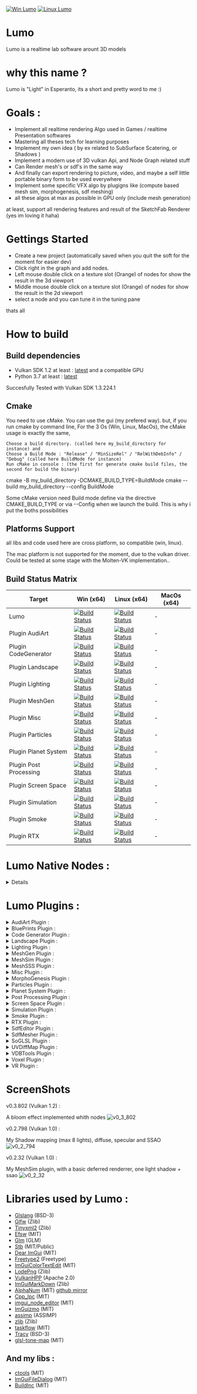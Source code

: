 [![Win Lumo](https://github.com/aiekick/Lumo/actions/workflows/Win_Lumo.yml/badge.svg)](https://github.com/aiekick/Lumo/actions/workflows/Win_Lumo.yml)
[![Linux Lumo](https://github.com/aiekick/Lumo/actions/workflows/Linux_Lumo.yml/badge.svg)](https://github.com/aiekick/Lumo/actions/workflows/Linux_Lumo.yml)

# Lumo
Lumo is a realtime lab software arount 3D models

# why this name ?
Lumo is "Light" in Esperanto, its a short and pretty word to me :)

# Goals :

* Implement all realtime rendering Algo used in Games / realtime Presentation softwares
* Mastering all theses tech for learning purposes
* Implement my own idea ( by ex related to SubSurface Scatering, or Shadows )
* Implement a modern use of 3D vulkan Api, and Node Graph related stuff
* Can Render mesh's or sdf's in the same way
* And finally can export rendering to picture, video, and maybe a self little portable binary form to be used everywhere
* Implement some specific VFX algo by plugigns like (compute based mesh sim, morphogenesis, sdf meshing)
* all these algos at max as possible in GPU only (include mesh generation)

at least, support all rendering features and result of the SketchFab Renderer (yes im loving it haha)

# Gettings Started 

- Create a new project (automatically saved when you quit the soft for the moment for easier dev)
- Click right in the graph and add nodes.
- Left mouse double click on a texture slot (Orange) of nodes for show the result in the 3d viewport
- Middle mouse double click on a texture slot (Orange) of nodes for show the result in the 2d viewport
- select a node and you can tune it in the tuning pane

thats all

# How to build

## Build dependencies

* Vulkan SDK 1.2 at least : [latest](https://vulkan.lunarg.com/) and a compatible GPU
* Python 3.7 at least : [latest](https://www.python.org/downloads/)

Succesfully Tested with Vulkan SDK 1.3.224.1

## Cmake

You need to use cMake. 
You can use the gui (my prefered way).
but, if you run cmake by command line, For the 3 Os (Win, Linux, MacOs), the cMake usage is exactly the same,

    Choose a build directory. (called here my_build_directory for instance) and
    Choose a Build Mode : "Release" / "MinSizeRel" / "RelWithDebInfo" / "Debug" (called here BuildMode for instance)
    Run cMake in console : (the first for generate cmake build files, the second for build the binary)

cmake -B my_build_directory -DCMAKE_BUILD_TYPE=BuildMode
cmake --build my_build_directory --config BuildMode

Some cMake version need Build mode define via the directive CMAKE_BUILD_TYPE or via --Config when we launch the build. This is why i put the boths possibilities

## Platforms Support

all libs and code used here are cross platform, so compatible (win, linux). 

The mac platform is not supported for the moment, due to the vulkan driver. Could be tested at some stage with the Molten-VK implementation.. 

## Build Status Matrix
 
| Target | Win (x64) | Linux (x64) | MacOs (x64) |
| - | - | - | - |
| Lumo                   | [![Build Status][ba_applic_lumoapp_win]][ci_applic_lumoapp_win] | [![Build Status][ba_applic_lumoapp_lin]][ci_applic_lumoapp_lin] | - |
| Plugin AudiArt         | [![Build Status][ba_plugin_audiart_win]][ci_plugin_audiart_win] | [![Build Status][ba_plugin_audiart_lin]][ci_plugin_audiart_lin] | - |
| Plugin CodeGenerator   | [![Build Status][ba_plugin_codegen_win]][ci_plugin_codegen_win] | [![Build Status][ba_plugin_codegen_lin]][ci_plugin_codegen_lin] | - |
| Plugin Landscape       | [![Build Status][ba_plugin_landsca_win]][ci_plugin_landsca_win] | [![Build Status][ba_plugin_landsca_lin]][ci_plugin_landsca_lin] | - |
| Plugin Lighting        | [![Build Status][ba_plugin_lightin_win]][ci_plugin_lightin_win] | [![Build Status][ba_plugin_lightin_lin]][ci_plugin_lightin_lin] | - |
| Plugin MeshGen         | [![Build Status][ba_plugin_meshgen_win]][ci_plugin_meshgen_win] | [![Build Status][ba_plugin_meshgen_lin]][ci_plugin_meshgen_lin] | - |
| Plugin Misc            | [![Build Status][ba_plugin_miscxxx_win]][ci_plugin_miscxxx_win] | [![Build Status][ba_plugin_miscxxx_lin]][ci_plugin_miscxxx_lin] | - |
| Plugin Particles       | [![Build Status][ba_plugin_particl_win]][ci_plugin_particl_win] | [![Build Status][ba_plugin_particl_lin]][ci_plugin_particl_lin] | - |
| Plugin Planet System   | [![Build Status][ba_plugin_planets_win]][ci_plugin_planets_win] | [![Build Status][ba_plugin_planets_lin]][ci_plugin_planets_lin] | - |
| Plugin Post Processing | [![Build Status][ba_plugin_postpro_win]][ci_plugin_postpro_win] | [![Build Status][ba_plugin_postpro_lin]][ci_plugin_postpro_lin] | - |
| Plugin Screen Space    | [![Build Status][ba_plugin_screspa_win]][ci_plugin_screspa_win] | [![Build Status][ba_plugin_screspa_lin]][ci_plugin_screspa_lin] | - |
| Plugin Simulation      | [![Build Status][ba_plugin_simulat_win]][ci_plugin_simulat_win] | [![Build Status][ba_plugin_simulat_lin]][ci_plugin_simulat_lin] | - |
| Plugin Smoke           | [![Build Status][ba_plugin_smoke___win]][ci_plugin_smoke___win] | [![Build Status][ba_plugin_smoke___lin]][ci_plugin_smoke___lin] | - |
| Plugin RTX             | [![Build Status][ba_plugin_rtxxxxx_win]][ci_plugin_rtxxxxx_win] | [![Build Status][ba_plugin_rtxxxxx_lin]][ci_plugin_rtxxxxx_lin] | - |

[ba_applic_lumoapp_win]: https://img.shields.io/github/actions/workflow/status/aiekick/Lumo/Win_Lumo.yml?branch=master
[ci_applic_lumoapp_win]: https://github.com/aiekick/Lumo/actions/workflows/Win_Lumo.yml
[ba_applic_lumoapp_lin]: https://img.shields.io/github/actions/workflow/status/aiekick/Lumo/Linux_Lumo.yml?branch=master
[ci_applic_lumoapp_lin]: https://github.com/aiekick/Lumo/actions/workflows/Linux_Lumo.yml
 
[ba_plugin_audiart_win]: https://img.shields.io/github/actions/workflow/status/aiekick/Lumo/Win_Plugin_Audiart.yml?branch=master
[ci_plugin_audiart_win]: https://github.com/aiekick/Lumo/actions/workflows/Win_Plugin_Audiart.yml
[ba_plugin_audiart_lin]: https://img.shields.io/github/actions/workflow/status/aiekick/Lumo/Linux_Plugin_Audiart.yml?branch=master
[ci_plugin_audiart_lin]: https://github.com/aiekick/Lumo/actions/workflows/Linux_Plugin_Audiart.yml

[ba_plugin_landsca_win]: https://img.shields.io/github/actions/workflow/status/aiekick/Lumo/Win_Plugin_Landscape.yml?branch=master
[ci_plugin_landsca_win]: https://github.com/aiekick/Lumo/actions/workflows/Win_Plugin_Landscape.yml
[ba_plugin_landsca_lin]: https://img.shields.io/github/actions/workflow/status/aiekick/Lumo/Linux_Plugin_Landscape.yml?branch=master
[ci_plugin_landsca_lin]: https://github.com/aiekick/Lumo/actions/workflows/Linux_Plugin_Landscape.yml

[ba_plugin_lightin_win]: https://img.shields.io/github/actions/workflow/status/aiekick/Lumo/Win_Plugin_Lighting.yml?branch=master
[ci_plugin_lightin_win]: https://github.com/aiekick/Lumo/actions/workflows/Win_Plugin_Lighting.yml
[ba_plugin_lightin_lin]: https://img.shields.io/github/actions/workflow/status/aiekick/Lumo/Linux_Plugin_Lighting.yml?branch=master
[ci_plugin_lightin_lin]: https://github.com/aiekick/Lumo/actions/workflows/Linux_Plugin_Lighting.yml

[ba_plugin_codegen_win]: https://img.shields.io/github/actions/workflow/status/aiekick/Lumo/Win_Plugin_CodeGenerator.yml?branch=master
[ci_plugin_codegen_win]: https://github.com/aiekick/Lumo/actions/workflows/Win_Plugin_CodeGenerator.yml
[ba_plugin_codegen_lin]: https://img.shields.io/github/actions/workflow/status/aiekick/Lumo/Linux_Plugin_CodeGenerator.yml?branch=master
[ci_plugin_codegen_lin]: https://github.com/aiekick/Lumo/actions/workflows/Linux_Plugin_CodeGenerator.yml

[ba_plugin_meshgen_win]: https://img.shields.io/github/actions/workflow/status/aiekick/Lumo/Win_Plugin_MeshGen.yml?branch=master
[ci_plugin_meshgen_win]: https://github.com/aiekick/Lumo/actions/workflows/Win_Plugin_MeshGen.yml
[ba_plugin_meshgen_lin]: https://img.shields.io/github/actions/workflow/status/aiekick/Lumo/Linux_Plugin_MeshGen.yml?branch=master
[ci_plugin_meshgen_lin]: https://github.com/aiekick/Lumo/actions/workflows/Linux_Plugin_MeshGen.yml

[ba_plugin_miscxxx_win]: https://img.shields.io/github/actions/workflow/status/aiekick/Lumo/Win_Plugin_Misc.yml?branch=master
[ci_plugin_miscxxx_win]: https://github.com/aiekick/Lumo/actions/workflows/Win_Plugin_Misc.yml
[ba_plugin_miscxxx_lin]: https://img.shields.io/github/actions/workflow/status/aiekick/Lumo/Linux_Plugin_Misc.yml?branch=master
[ci_plugin_miscxxx_lin]: https://github.com/aiekick/Lumo/actions/workflows/Linux_Plugin_Misc.yml

[ba_plugin_particl_win]: https://img.shields.io/github/actions/workflow/status/aiekick/Lumo/Win_Plugin_Particles.yml?branch=master
[ci_plugin_particl_win]: https://github.com/aiekick/Lumo/actions/workflows/Win_Plugin_Particles.yml
[ba_plugin_particl_lin]: https://img.shields.io/github/actions/workflow/status/aiekick/Lumo/Linux_Plugin_Particles.yml?branch=master
[ci_plugin_particl_lin]: https://github.com/aiekick/Lumo/actions/workflows/Linux_Plugin_Particles.yml

[ba_plugin_planets_win]: https://img.shields.io/github/actions/workflow/status/aiekick/Lumo/Win_Plugin_PlanetSystem.yml?branch=master
[ci_plugin_planets_win]: https://github.com/aiekick/Lumo/actions/workflows/Win_Plugin_PlanetSystem.yml
[ba_plugin_planets_lin]: https://img.shields.io/github/actions/workflow/status/aiekick/Lumo/Linux_Plugin_PlanetSystem.yml?branch=master
[ci_plugin_planets_lin]: https://github.com/aiekick/Lumo/actions/workflows/Linux_Plugin_PlanetSystem.yml

[ba_plugin_postpro_win]: https://img.shields.io/github/actions/workflow/status/aiekick/Lumo/Win_Plugin_PostProcessing.yml?branch=master
[ci_plugin_postpro_win]: https://github.com/aiekick/Lumo/actions/workflows/Win_Plugin_PostProcessing.yml
[ba_plugin_postpro_lin]: https://img.shields.io/github/actions/workflow/status/aiekick/Lumo/Linux_Plugin_PostProcessing.yml?branch=master
[ci_plugin_postpro_lin]: https://github.com/aiekick/Lumo/actions/workflows/Linux_Plugin_PostProcessing.yml

[ba_plugin_screspa_win]: https://img.shields.io/github/actions/workflow/status/aiekick/Lumo/Win_Plugin_ScreenSpace.yml?branch=master
[ci_plugin_screspa_win]: https://github.com/aiekick/Lumo/actions/workflows/Win_Plugin_ScreenSpace.yml
[ba_plugin_screspa_lin]: https://img.shields.io/github/actions/workflow/status/aiekick/Lumo/Linux_Plugin_ScreenSpace.yml?branch=master
[ci_plugin_screspa_lin]: https://github.com/aiekick/Lumo/actions/workflows/Linux_Plugin_ScreenSpace.yml

[ba_plugin_simulat_win]: https://img.shields.io/github/actions/workflow/status/aiekick/Lumo/Win_Plugin_Simulation.yml?branch=master
[ci_plugin_simulat_win]: https://github.com/aiekick/Lumo/actions/workflows/Win_Plugin_Simulation.yml
[ba_plugin_simulat_lin]: https://img.shields.io/github/actions/workflow/status/aiekick/Lumo/Linux_Plugin_Simulation.yml?branch=master
[ci_plugin_simulat_lin]: https://github.com/aiekick/Lumo/actions/workflows/Linux_Plugin_Simulation.yml

[ba_plugin_smoke___win]: https://img.shields.io/github/actions/workflow/status/aiekick/Lumo/Win_Plugin_Smoke.yml?branch=master
[ci_plugin_smoke___win]: https://github.com/aiekick/Lumo/actions/workflows/Win_Plugin_Smoke.yml
[ba_plugin_smoke___lin]: https://img.shields.io/github/actions/workflow/status/aiekick/Lumo/Linux_Plugin_Smoke.yml?branch=master
[ci_plugin_smoke___lin]: https://github.com/aiekick/Lumo/actions/workflows/Linux_Plugin_Smoke.yml

[ba_plugin_rtxxxxx_win]: https://img.shields.io/github/actions/workflow/status/aiekick/Lumo/Win_Plugin_RTX.yml?branch=master
[ci_plugin_rtxxxxx_win]: https://github.com/aiekick/Lumo/actions/workflows/Win_Plugin_RTX.yml
[ba_plugin_rtxxxxx_lin]: https://img.shields.io/github/actions/workflow/status/aiekick/Lumo/Linux_Plugin_RTX.yml?branch=master
[ci_plugin_rtxxxxx_lin]: https://github.com/aiekick/Lumo/actions/workflows/Linux_Plugin_RTX.yml

# Lumo Native Nodes :

<details>

| Category | Name | status | Description |
| - | - | - | - |
| Assets/Loader | Cube Map | ![img](https://progress-bar.dev/100) | load a cube amp texture |
| Assets/Loader | Model | ![img](https://progress-bar.dev/80) | load a model |
| Assets/Loader | Texture 2D | ![img](https://progress-bar.dev/100) | Load a texture |
| Assets/Saver | Model Exporter | ![img](https://progress-bar.dev/100) | Export model to file. support sketchfab animations |
| Assets/Saver | Texture Exporter | ![img](https://progress-bar.dev/100) | Export texture to file |
| Assets/Misc | Grid | ![img](https://progress-bar.dev/100) | - |
| Assets/Misc | Scene Merger | ![img](https://progress-bar.dev/100) | Meerge many node in the same FBO target |
| Assets/Renderer | MatCap Renderer | ![img](https://progress-bar.dev/100) | Render a matcap on the model |
| Assets/Renderer | Model Renderer | ![img](https://progress-bar.dev/100) | - |
| Assets/Utils | Math | ![img](https://progress-bar.dev/100) | - |
| Assets/Utils | Mesh Attribute | ![img](https://progress-bar.dev/100) | extract mesh attribute (pos, nor, tan, btan, col, depth) |
| Assets/Widgets | Variable | ![img](https://progress-bar.dev/100) | - |
| Assets/Widgets | Color | ![img](https://progress-bar.dev/100) | - |

</details>

# Lumo Plugins :

<details>

<summary>AudiArt Plugin :</summary>

### Description : 

Audio Manipulation for Art

### Status : 

[![Win Audiart](https://github.com/aiekick/Lumo/actions/workflows/Win_Plugin_Audiart.yml/badge.svg)](https://github.com/aiekick/Lumo/actions/workflows/Win_Plugin_Audiart.yml ) 
[![Linux Audiart](https://github.com/aiekick/Lumo/actions/workflows/Linux_Plugin_Audiart.yml/badge.svg)](https://github.com/aiekick/Lumo/actions/workflows/Linux_Plugin_Audiart.yml)

| Published | Open Source | Free | status |
| - | - | - | - |
| :heavy_check_mark: | :heavy_check_mark: | :heavy_check_mark: | ![img](https://progress-bar.dev/10) |

### Nodes: 

| Published | Node | status |
| - | - | - |
| :heavy_check_mark:  | Effects / FFT Node | ![img](https://progress-bar.dev/0) |
| :heavy_check_mark:  | Operations / Historize Node  | ![img](https://progress-bar.dev/0) |
| :heavy_check_mark:  | Sources / Speacker Node | ![img](https://progress-bar.dev/0) |
| :heavy_check_mark:  | Viewers / Source Preview Node | ![img](https://progress-bar.dev/0) |
| :heavy_check_mark:  | Viewers / Visu Hex Grid Node | ![img](https://progress-bar.dev/0) |
| :heavy_check_mark:  | Windowing / Blackman FIlter Node  | ![img](https://progress-bar.dev/0) |

</details>

<details>

<summary>BluePrints Plugin :</summary>

### Description : 

Blue Print node system like in Unreal Engine for shaders

### Status : 

| Published | Open Source | Free | status |
| - | - | - | - |
| :x: | :x: | :x: | ![img](https://progress-bar.dev/20) |

### Nodes: 

| Published | Node | status |
| - | - | - |

</details>

<details>

<summary>Code Generator Plugin :</summary>

### Description : 

This plugin not expose nodes, but a pane for easy node generation ready to compile.
you can set inputs and outputs of one or many nodes.
then with one operation, generate base cades for : 
- node class
- module class
- pass class

### Status : 

[![Win Code Generator](https://github.com/aiekick/Lumo/actions/workflows/Win_Plugin_CodeGenerator.yml/badge.svg)](https://github.com/aiekick/Lumo/actions/workflows/Win_Plugin_CodeGenerator.yml) 
[![Linux Code Generator](https://github.com/aiekick/Lumo/actions/workflows/Linux_Plugin_CodeGenerator.yml/badge.svg)](https://github.com/aiekick/Lumo/actions/workflows/Linux_Plugin_CodeGenerator.yml)

| Published | Open Source | Free | status |
| - | - | - | - |
| :heavy_check_mark: | :heavy_check_mark: | :heavy_check_mark: | ![img](https://progress-bar.dev/70) |

</details>

<details>

<summary>Landscape Plugin :</summary>

### Description : 

Landscape generation

### Status : 

[![Win Landscape](https://github.com/aiekick/Lumo/actions/workflows/Win_Plugin_Landscape.yml/badge.svg)](https://github.com/aiekick/Lumo/actions/workflows/Win_Plugin_Landscape.yml) 
[![Linux Landscape](https://github.com/aiekick/Lumo/actions/workflows/Linux_Plugin_Landscape.yml/badge.svg)](https://github.com/aiekick/Lumo/actions/workflows/Linux_Plugin_Landscape.yml)

| Published | Open Source | Free | status |
| - | - | - | - |
| :x: | :heavy_check_mark: | :heavy_check_mark: | ![img](https://progress-bar.dev/0) |

### Nodes: 

| Published | Node | status |
| - | - | - |

</details>

<details>

<summary>Lighting Plugin :</summary>

### Description : 

### Status : 

[![Win Lighting](https://github.com/aiekick/Lumo/actions/workflows/Win_Plugin_Lighting.yml/badge.svg)](https://github.com/aiekick/Lumo/actions/workflows/Win_Plugin_Lighting.yml) 
[![Linux Lighting](https://github.com/aiekick/Lumo/actions/workflows/Linux_Plugin_Lighting.yml/badge.svg)](https://github.com/aiekick/Lumo/actions/workflows/Linux_Plugin_Lighting.yml)

| Published | Open Source | Free | status |
| - | - | - | - |
| :heavy_check_mark: | :heavy_check_mark: | :heavy_check_mark: | ![img](https://progress-bar.dev/50) |

### Nodes: 

| Published | Node | status |
| - | - | - |
| :heavy_check_mark:  | Breaks / Break Texture 2D Group Node | ![img](https://progress-bar.dev/100) |
| :x:  | Exporters / Export Texture Group to file Node | ![img](https://progress-bar.dev/0) |
| :x:  | Joins / Join Texture 2D Group Node | ![img](https://progress-bar.dev/0) |
| :x:  | Lighting / Fog Node | ![img](https://progress-bar.dev/0) |
| :heavy_check_mark:  | Lighting / Diffuse Node | ![img](https://progress-bar.dev/100) |
| :heavy_check_mark:  | Lighting / Light Group Node | ![img](https://progress-bar.dev/100) |
| :heavy_check_mark:  | Lighting / Refraction Node | ![img](https://progress-bar.dev/100) |
| :heavy_check_mark:  | Lighting / Reflection Node | ![img](https://progress-bar.dev/100) |
| :heavy_check_mark:  | Lighting / Model Shadow Node | ![img](https://progress-bar.dev/100) |
| :x:  | Lighting / RoughNess Node | ![img](https://progress-bar.dev/0) |
| :heavy_check_mark:  | Lighting / Shadow Mappings Node | ![img](https://progress-bar.dev/100) |
| :heavy_check_mark:  | Lighting / Specular Node | ![img](https://progress-bar.dev/100) |
| :heavy_check_mark:  | Lighting / Cell Shading Node | ![img](https://progress-bar.dev/100) |
| :heavy_check_mark:  | Preview / Cube Map Preview Node | ![img](https://progress-bar.dev/100) |
| :heavy_check_mark:  | Preview / LongLat Preview Node | ![img](https://progress-bar.dev/100) |
| :heavy_check_mark:  | Renderers / Deferred Renderer Node | ![img](https://progress-bar.dev/100) |
| :heavy_check_mark:  | Renderers / PBR Renderer Node | ![img](https://progress-bar.dev/10) |
| :heavy_check_mark:  | Renderers / Billboard Renderer Node | ![img](https://progress-bar.dev/100) |
| :heavy_check_mark:  | Utils / Depth Converter Node | ![img](https://progress-bar.dev/100) |
| :heavy_check_mark:  | Utils / Pos To Depth Node | ![img](https://progress-bar.dev/100) |
| :x:  | Utils / Cube Map to LongLat Node | ![img](https://progress-bar.dev/0) |
| :x:  | Utils / Cube Map To MatCap Node | ![img](https://progress-bar.dev/0) |
| :x:  | Utils / LongLat to Cube Map Node  | ![img](https://progress-bar.dev/0) |
| :x:  | Utils / LongLat To MatCap Node | ![img](https://progress-bar.dev/0) |
| :heavy_check_mark:  | Utils / Flat Gradient Node | ![img](https://progress-bar.dev/100) |

</details>

<details>

<summary>MeshGen Plugin :</summary>

### Description : 

Mesh generation

### Status : 

[![Win MeshGen](https://github.com/aiekick/Lumo/actions/workflows/Win_Plugin_MeshGen.yml/badge.svg)](https://github.com/aiekick/Lumo/actions/workflows/Win_Plugin_MeshGen.yml) 
[![Linux MeshGen](https://github.com/aiekick/Lumo/actions/workflows/Linux_Plugin_MeshGen.yml/badge.svg)](https://github.com/aiekick/Lumo/actions/workflows/Linux_Plugin_MeshGen.yml)

| Published | Open Source | Free | status |
| - | - | - | - |
| :heavy_check_mark: | :heavy_check_mark: | :heavy_check_mark: | ![img](https://progress-bar.dev/10) |

### Nodes: 

| Published | Node | status |
| - | - | - |
| :heavy_check_mark:  | Curve / Parametric Curve Node | ![img](https://progress-bar.dev/100) |
| :heavy_check_mark:  | Curve / Parametric Curve Differential Node | ![img](https://progress-bar.dev/100) |
| :heavy_check_mark:  | Mesh / Primitive Node | ![img](https://progress-bar.dev/80) |
| :x:  | Mesh Ops / Extrusion along path Node | ![img](https://progress-bar.dev/0) |
| :heavy_check_mark:  | Surface / Parametric UV Surface Node | ![img](https://progress-bar.dev/100) |

</details>

<details>

<summary>MeshSim Plugin :</summary>

### Description : 

Simulation on mesh without texture or uv map

### Status : 

| Published | Open Source | Free | status |
| - | - | - | - |
| :x: | :x: | :heavy_check_mark: | ![img](https://progress-bar.dev/10) |

### Nodes: 

| Published | Node | status |
| - | - | - |
| :x:  | Lighting / Shadow Map Node | ![img](https://progress-bar.dev/100) |
| :x:  | Modifiers / Simulator Node | ![img](https://progress-bar.dev/100) |
| :x:  | Renderers / Renderer Node | ![img](https://progress-bar.dev/100) |

</details>

<details>

<summary>MeshSSS Plugin :</summary>

### Description : 

My Mesh Sub Surface Scattering (SSS) Idea

### Status : 

| Published | Open Source | Free | status |
| - | - | - | - |
| :x: | :x: | :heavy_check_mark: | ![img](https://progress-bar.dev/10) |

### Nodes: 

| Published | Node | status |
| - | - | - |

</details>

<details>

<summary>Misc Plugin :</summary>

### Description : 

Many misc nodes

### Status : 

[![Win Misc](https://github.com/aiekick/Lumo/actions/workflows/Win_Plugin_Misc.yml/badge.svg)](https://github.com/aiekick/Lumo/actions/workflows/Win_Plugin_Misc.yml) 
[![Linux Misc](https://github.com/aiekick/Lumo/actions/workflows/Linux_Plugin_Misc.yml/badge.svg)](https://github.com/aiekick/Lumo/actions/workflows/Linux_Plugin_Misc.yml)

| Published | Open Source | Free | status |
| - | - | - | - |
| :heavy_check_mark: | :heavy_check_mark: | :heavy_check_mark: | ![img](https://progress-bar.dev/10) |

### Nodes: 

| Published | Node | status |
| - | - | - |
| :heavy_check_mark:  | Misc / Layering Node | ![img](https://progress-bar.dev/100) |
| :heavy_check_mark:  | Misc / Sdf Texture Node | ![img](https://progress-bar.dev/30) |
| :heavy_check_mark:  | Modifiers / Smooth Normals Node | ![img](https://progress-bar.dev/100) |
| :heavy_check_mark:  | Tesselation / Alien Rock Node | ![img](https://progress-bar.dev/0) |

</details>

<details>

<summary>MorphoGenesis Plugin :</summary>

### Description : 

Morphogenesis Nodes like on https://github.com/jasonwebb/morphogenesis-resources

### Status : 

| Published | Open Source | Free | status |
| - | - | - | - |
| :x: | :x: | :x: | ![img](https://progress-bar.dev/10) |

### Nodes: 

| Published | Node | status |
| - | - | - |

</details>

<details>

<summary>Particles Plugin :</summary>

### Description : 

GPU particles nodes

### Status : 

[![Win Particles](https://github.com/aiekick/Lumo/actions/workflows/Win_Plugin_Particles.yml/badge.svg)](https://github.com/aiekick/Lumo/actions/workflows/Win_Plugin_Particles.yml)
[![Linux Particles](https://github.com/aiekick/Lumo/actions/workflows/Linux_Plugin_Particles.yml/badge.svg)](https://github.com/aiekick/Lumo/actions/workflows/Linux_Plugin_Particles.yml)

| Published | Open Source | Free | status |
| - | - | - | - |
| :heavy_check_mark: | :heavy_check_mark: | :heavy_check_mark: | ![img](https://progress-bar.dev/10) |

### Nodes: 

| Published | Node | status |
| - | - | - |
| :heavy_check_mark:  | Emitters / Point Emitter Node | ![img](https://progress-bar.dev/20) |
| :x:  | Simulation / Simulation Node | ![img](https://progress-bar.dev/0) |
| :x:  | Constraints / Force Node | ![img](https://progress-bar.dev/0) |

</details>

<details>

<summary>Planet System Plugin :</summary>

### Description : 

A generation of planet system, like in Universe Sandbox

### Status : 

[![Win PlanetSystem](https://github.com/aiekick/Lumo/actions/workflows/Win_Plugin_PlanetSystem.yml/badge.svg)](https://github.com/aiekick/Lumo/actions/workflows/Win_Plugin_PlanetSystem.yml)
[![Linux PlanetSystem](https://github.com/aiekick/Lumo/actions/workflows/Linux_Plugin_PlanetSystem.yml/badge.svg)](https://github.com/aiekick/Lumo/actions/workflows/Linux_Plugin_PlanetSystem.yml) 

| Published | Open Source | Free | status |
| - | - | - | - |
| :heavy_check_mark: | :heavy_check_mark: | :heavy_check_mark: | ![img](https://progress-bar.dev/10) |

### Nodes: 

| Published | Node | status |
| - | - | - |
| :heavy_check_mark:  | Planet Node | ![img](https://progress-bar.dev/30) |

</details>

<details>

<summary>Post Processing Plugin :</summary>

### Description : 

Post Processing Effects

There is a summary nodes for all effects

### Status : 

[![Win Processing](https://github.com/aiekick/Lumo/actions/workflows/Win_Plugin_PostProcessing.yml/badge.svg)](https://github.com/aiekick/Lumo/actions/workflows/Win_Plugin_PostProcessing.yml) 
[![Linux Processing](https://github.com/aiekick/Lumo/actions/workflows/Linux_Plugin_PostProcessing.yml/badge.svg)](https://github.com/aiekick/Lumo/actions/workflows/Linux_Plugin_PostProcessing.yml)

| Published | Open Source | Free | status |
| - | - | - | - |
| :heavy_check_mark: | :heavy_check_mark: | :heavy_check_mark: | ![img](https://progress-bar.dev/10) |

### Nodes: 

| Published | Node | status |
| - | - | - |
| :heavy_check_mark:  | Postpro / Effects / Bloom Node | ![img](https://progress-bar.dev/100) 
| :heavy_check_mark:  | Postpro / Effects / Blur Node | ![img](https://progress-bar.dev/100) |
| :heavy_check_mark:  | Postpro / Effects / Chromatic Aberration Node | ![img](https://progress-bar.dev/100) |
| :x:  | Postpro / Effects / Color Corrector Node | ![img](https://progress-bar.dev/0) |
| :x:  | Postpro / Effects / Depth of Field Node | ![img](https://progress-bar.dev/0) |
| :heavy_check_mark:  | Postpro / Effects / Dilation Node | ![img](https://progress-bar.dev/100) |
| :heavy_check_mark:  | Postpro / Effects / Heat Map Node | ![img](https://progress-bar.dev/100) |
| :x:  | Postpro / Effects / Fog Node | ![img](https://progress-bar.dev/0) |
| :x:  | Postpro / Effects / Grain Node | ![img](https://progress-bar.dev/0) |
| :x:  | Postpro / Effects / LUT Node | ![img](https://progress-bar.dev/0) |
| :x:  | Postpro / Effects / Motion Blur Node | ![img](https://progress-bar.dev/0) |
| :x:  | Postpro / Effects / Outlining Node | ![img](https://progress-bar.dev/0) |
| :x:  | Postpro / Effects / Posteriztion Node | ![img](https://progress-bar.dev/0) |
| :x:  | Postpro / Effects / Pixelisation Node | ![img](https://progress-bar.dev/0) |
| :heavy_check_mark:  | Postpro / Effects / Sharpness Node | ![img](https://progress-bar.dev/100) |
| :heavy_check_mark:  | Postpro / Effects / Tone Mapping Node | ![img](https://progress-bar.dev/100) |
| :heavy_check_mark:  | Postpro / Effects / Vignette Node | ![img](https://progress-bar.dev/100) |
| :heavy_check_mark:  | Postpro / PostProcessing Node | ![img](https://progress-bar.dev/100) |

</details>

<details>

<summary>Screen Space Plugin :</summary>

### Description : 

Many nodes of Simulation

### Status : 

[![Win Simulation](https://github.com/aiekick/Lumo/actions/workflows/Win_Plugin_ScreenSpace.yml/badge.svg)](https://github.com/aiekick/Lumo/actions/workflows/Win_Plugin_ScreenSpace.yml) 
[![Linux Simulation](https://github.com/aiekick/Lumo/actions/workflows/Linux_Plugin_ScreenSpace.yml/badge.svg)](https://github.com/aiekick/Lumo/actions/workflows/Linux_Plugin_ScreenSpace.yml)

| Published | Open Source | Free | status |
| - | - | - | - |
| :heavy_check_mark: | :heavy_check_mark: | :heavy_check_mark: | ![img](https://progress-bar.dev/10) |

### Nodes: 

| Published | Node | status |
| - | - | - |
| :heavy_check_mark:  | Postpro / Effects / Screen Space Ambient Occlusion Node (SSAO) | ![img](https://progress-bar.dev/100) |
| :x:  | Postpro / Effects / Screen Space Interior Node (SSI) | ![img](https://progress-bar.dev/0) |
| :heavy_check_mark:  | Postpro / Effects / Screen Space Reflection Node (SSRe) | ![img](https://progress-bar.dev/20) |
| :x:  | Postpro / Effects / Screen Space Refraction Node (SSRa) | ![img](https://progress-bar.dev/0) |

</details>

<details>

<summary>Simulation Plugin :</summary>

### Description : 

Many nodes of Simulation

### Status : 

[![Win Simulation](https://github.com/aiekick/Lumo/actions/workflows/Win_Plugin_Simulation.yml/badge.svg)](https://github.com/aiekick/Lumo/actions/workflows/Win_Plugin_Simulation.yml) 
[![Linux Simulation](https://github.com/aiekick/Lumo/actions/workflows/Linux_Plugin_Simulation.yml/badge.svg)](https://github.com/aiekick/Lumo/actions/workflows/Linux_Plugin_Simulation.yml)

| Published | Open Source | Free | status |
| - | - | - | - |
| :heavy_check_mark: | :heavy_check_mark: | :heavy_check_mark: | ![img](https://progress-bar.dev/10) |

### Nodes: 

| Published | Node | status |
| - | - | - |
| :heavy_check_mark:  | Differential Operators / Curl Node | ![img](https://progress-bar.dev/100) |
| :heavy_check_mark:  | Differential Operators / Divergence Node | ![img](https://progress-bar.dev/100) |
| :heavy_check_mark:  | Differential Operators / Gradient Node | ![img](https://progress-bar.dev/100) |
| :heavy_check_mark:  | Differential Operators / Laplacian Node | ![img](https://progress-bar.dev/100) |
| :heavy_check_mark:  | Simulation / GrayScott Node | ![img](https://progress-bar.dev/100) |
| :heavy_check_mark:  | Simulation / Conway Node (Game of Life) | ![img](https://progress-bar.dev/100) |

</details>

<details>

<summary>Smoke Plugin :</summary>

### Description : 

GPU Smoke nodes

### Status : 

[![Win Smoke](https://github.com/aiekick/Lumo/actions/workflows/Win_Plugin_Smoke.yml/badge.svg)](https://github.com/aiekick/Lumo/actions/workflows/Win_Plugin_Smoke.yml)
[![Linux Smoke](https://github.com/aiekick/Lumo/actions/workflows/Linux_Plugin_Smoke.yml/badge.svg)](https://github.com/aiekick/Lumo/actions/workflows/Linux_Plugin_Smoke.yml)

| Published | Open Source | Free | status |
| - | - | - | - |
| :x: | :heavy_check_mark: | :heavy_check_mark: | ![img](https://progress-bar.dev/0) |

### Nodes: 

| Published | Node | status |
| - | - | - |

</details>

<details>

<summary>RTX Plugin :</summary>

### Description : 

Ray Tracing Integration (RTX)

### Status : 

[![Win RTX](https://github.com/aiekick/Lumo/actions/workflows/Win_Plugin_RTX.yml/badge.svg)](https://github.com/aiekick/Lumo/actions/workflows/Win_Plugin_RTX.yml)
[![Linux RTX](https://github.com/aiekick/Lumo/actions/workflows/Linux_Plugin_RTX.yml/badge.svg)](https://github.com/aiekick/Lumo/actions/workflows/Linux_Plugin_RTX.yml)

| Published | Open Source | Free | status |
| - | - | - | - |
| :heavy_check_mark: | :heavy_check_mark: | :heavy_check_mark: | ![img](https://progress-bar.dev/10) |

### Nodes: 

| Published | Node | status |
| - | - | - |
| :heavy_check_mark:  | Builders / Model to Accel Structure Node | ![img](https://progress-bar.dev/100) |
| :heavy_check_mark:  | Renderers / Model Shadow Node | ![img](https://progress-bar.dev/100) |
| :heavy_check_mark:  | Renderers / PBR Node | ![img](https://progress-bar.dev/100) |
| :x:  | Renderers / SSS Node | ![img](https://progress-bar.dev/20) |

</details>

<details>

<summary>SdfEditor Plugin :</summary>

### Description : 

Sdf Editor like Magica CSG
 
### Status : 

| Published | Open Source | Free | status |
| - | - | - | - |
| :x: | :x: | :x: | ![img](https://progress-bar.dev/0) |

### Nodes: 

| Published | Node | status |
| - | - | - |

</details>

<details>

<summary>SdfMesher Plugin :</summary>

### Description : 

Sdf to Mesh Generation

### Status : 

| Published | Open Source | Free | status |
| - | - | - | - |
| :x: | :x: | :x: | ![img](https://progress-bar.dev/40) |

### Nodes: 

| Published | Node | status |
| - | - | - |

</details>

<details>

<summary>SoGLSL Plugin :</summary>

### Description : 

Scripting Over GLSL system for write shaders

### Status : 

| Published | Open Source | Free | status |
| - | - | - | - |
| :x: | :x: | :x: | ![img](https://progress-bar.dev/50) |

### Nodes: 

| Published | Node | status |
| - | - | - |

</details>

<details>

<summary>UVDiffMap Plugin :</summary>

### Description : 

UV Mapper of high def Model based of Vertex Diffusion

### Status : 

| Published | Open Source | Free | status |
| - | - | - | - |
| :x: | :x: | :x: | ![img](https://progress-bar.dev/0) |

### Nodes: 

| Published | Node | status |
| - | - | - |

</details>

<details>

<summary>VDBTools Plugin :</summary>

### Description : 

OpenVDB Nodes 

### Status : 

| Published | Open Source | Free | status |
| - | - | - | - |
| :x: | :heavy_check_mark: | :heavy_check_mark: | ![img](https://progress-bar.dev/0) |

### Nodes: 

| Published | Node | status |
| - | - | - |

</details>

<details>

<summary>Voxel Plugin :</summary>

### Description : 

Voxel Manipulation like Magicavoxel

### Status : 

| Published | Open Source | Free | status |
| - | - | - | - |
| :x: | :heavy_check_mark: | :heavy_check_mark: | ![img](https://progress-bar.dev/0) |

### Nodes: 

| Published | Node | status |
| - | - | - |

</details>

<details>

<summary>VR Plugin :</summary>

### Description : 

Virtual Reality integration

### Status : 

| Published | Open Source | Free | status |
| - | - | - | - |
| :x: | :heavy_check_mark: | :heavy_check_mark: | ![img](https://progress-bar.dev/0) |

### Nodes: 

| Published | Node | status |
| - | - | - |

</details>

# ScreenShots

v0.3.802 (Vulkan 1.2) :

A bloom effect implemented whith nodes 
![v0_3_802](doc/screenshots/Lumo_Windows_Debug_x64_0_3_802.png)

v0.2.798 (Vulkan 1.0) :

My Shadow mapping (max 8 lights), diffuse, specular and SSAO
![v0_2_794](doc/screenshots/Lumo_Windows_Debug_x64_0_2_798.png)

 v0.2.32 (Vulkan 1.0) :

My MeshSim plugin, with a basic deferred renderrer, one light shadow + ssao
![v0_2_32](doc/screenshots/Lumo_Windows_Debug_x64_0_2_32.png)

# Libraries used by Lumo :

- [Glslang](https://github.com/KhronosGroup/glslang.git) (BSD-3)
- [Glfw](https://github.com/glfw/glfw.git) (Zlib)
- [Tinyxml2](https://github.com/leethomason/tinyxml2.git) (Zlib)
- [Efsw](https://github.com/SpartanJ/efsw) (MIT)
- [Glm](https://github.com/g-truc/glm.git) (GLM)
- [Stb](https://github.com/nothings/stb.git) (MIT/Public)
- [Dear ImGui](https://github.com/ocornut/imgui) (MIT)
- [Freetype2](https://github.com/freetype/freetype2.git) (Freetype)
- [ImGuiColorTextEdit](https://github.com/BalazsJako/ImGuiColorTextEdit) (MIT)
- [LodePng](https://github.com/lvandeve/lodepng.git) (Zlib)
- [VulkanHPP](https://github.com/KhronosGroup/Vulkan-Hpp.git) (Apache 2.0)
- [ImGuiMarkDown](https://github.com/juliettef/imgui_markdown) (Zlib)
- [AlphaNum](http://davekoelle.com/alphanum.html) (MIT) [github mirror](https://github.com/aiekick/alphanum.git)
- [Cpp_Ipc](https://github.com/mutouyun/cpp-ipc) (MIT)
- [imgui_node_editor](https://github.com/thedmd/imgui-node-editor) (MIT)
- [ImGuizmo](https://github.com/CedricGuillemet/ImGuizmo) (MIT)
- [assimp](https://github.com/assimp/assimp) (ASSIMP)
- [zlib](https://github.com/madler/zlib.git) (Zlib)
- [taskflow](https://github.com/taskflow/taskflow) (MIT)
- [Tracy](https://github.com/wolfpld/tracy.git) (BSD-3)
- [glsl-tone-map](https://github.com/dmnsgn/glsl-tone-map) (MIT)

## And my libs :

- [ctools](https://github.com/aiekick/cTools.git) (MIT)
- [ImGuiFileDialog](https://github.com/aiekick/ImGuiFileDialog.git) (MIT)
- [BuildInc](https://github.com/aiekick/buildinc.git) (MIT)

